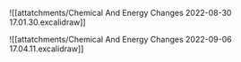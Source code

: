 ![[attatchments/Chemical And Energy Changes 2022-08-30 17.01.30.excalidraw]]

![[attatchments/Chemical And Energy Changes 2022-09-06 17.04.11.excalidraw]]